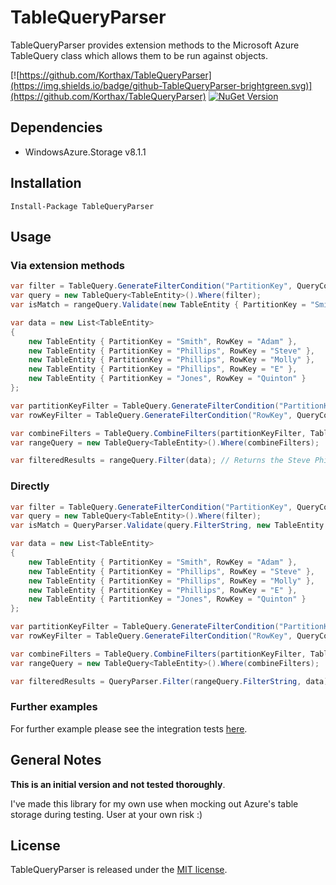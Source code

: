 # TableQueryParser #

TableQueryParser provides extension methods to the Microsoft Azure TableQuery class which allows them to be run against objects.

[![https://github.com/Korthax/TableQueryParser](https://img.shields.io/badge/github-TableQueryParser-brightgreen.svg)](https://github.com/Korthax/TableQueryParser)
[![NuGet Version](http://img.shields.io/nuget/v/TableQueryParser.svg?style=flat)](https://www.nuget.org/packages/TableQueryParser/)


## Dependencies

* WindowsAzure.Storage v8.1.1

## Installation

```
Install-Package TableQueryParser
```

## Usage
### Via extension methods

```csharp
var filter = TableQuery.GenerateFilterCondition("PartitionKey", QueryComparisons.Equal, "Smith");
var query = new TableQuery<TableEntity>().Where(filter);
var isMatch = rangeQuery.Validate(new TableEntity { PartitionKey = "Smith", RowKey = "ZZZ" }); // Returns true
```

```csharp
var data = new List<TableEntity>
{
    new TableEntity { PartitionKey = "Smith", RowKey = "Adam" },
    new TableEntity { PartitionKey = "Phillips", RowKey = "Steve" },
    new TableEntity { PartitionKey = "Phillips", RowKey = "Molly" },
    new TableEntity { PartitionKey = "Phillips", RowKey = "E" },
    new TableEntity { PartitionKey = "Jones", RowKey = "Quinton" }
};

var partitionKeyFilter = TableQuery.GenerateFilterCondition("PartitionKey", QueryComparisons.Equal, "Phillips");
var rowKeyFilter = TableQuery.GenerateFilterCondition("RowKey", QueryComparisons.LessThan, "E");

var combineFilters = TableQuery.CombineFilters(partitionKeyFilter, TableOperators.And, rowKeyFilter);
var rangeQuery = new TableQuery<TableEntity>().Where(combineFilters);

var filteredResults = rangeQuery.Filter(data); // Returns the Steve Phillips and Molly Phillips table entities
```

### Directly

```csharp
var filter = TableQuery.GenerateFilterCondition("PartitionKey", QueryComparisons.Equal, "Smith");
var query = new TableQuery<TableEntity>().Where(filter);
var isMatch = QueryParser.Validate(query.FilterString, new TableEntity { PartitionKey = "Smith", RowKey = "ZZZ" }); // Returns true
```

```csharp
var data = new List<TableEntity>
{
    new TableEntity { PartitionKey = "Smith", RowKey = "Adam" },
    new TableEntity { PartitionKey = "Phillips", RowKey = "Steve" },
    new TableEntity { PartitionKey = "Phillips", RowKey = "Molly" },
    new TableEntity { PartitionKey = "Phillips", RowKey = "E" },
    new TableEntity { PartitionKey = "Jones", RowKey = "Quinton" }
};

var partitionKeyFilter = TableQuery.GenerateFilterCondition("PartitionKey", QueryComparisons.Equal, "Phillips");
var rowKeyFilter = TableQuery.GenerateFilterCondition("RowKey", QueryComparisons.LessThan, "E");

var combineFilters = TableQuery.CombineFilters(partitionKeyFilter, TableOperators.And, rowKeyFilter);
var rangeQuery = new TableQuery<TableEntity>().Where(combineFilters);

var filteredResults = QueryParser.Filter(rangeQuery.FilterString, data); // Returns the Steve Phillips and Molly Phillips table entities
```

### Further examples

For further example please see the integration tests [here](https://github.com/Korthax/TableQueryParser/tree/master/tests/TableQueryParser.Tests/Integration).


## General Notes
**This is an initial version and not tested thoroughly**.

I've made this library for my own use when mocking out Azure's table storage during testing. User at your own risk :)

## License ##

TableQueryParser is released under the [MIT license](https://github.com/Korthax/TableQueryParser/blob/master/LICENSE.md).